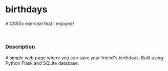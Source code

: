 # **birthdays**
A CS50x exercise that I enjoyed!

&nbsp;

### **Description**
A simple web page where you can save your friend's birthdays. 
Built using Python Flask and SQLite database.

